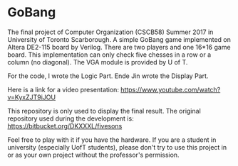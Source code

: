 # GoBang #

The final project of Computer Organization (CSCB58) Summer 2017 in University of Toronto Scarborough. A simple GoBang game implemented on Altera DE2-115 board by Verilog. There are two players and one 16*16 game board. This implementation can only check five chesses in a row or a column (no diagonal). The VGA module is provided by U of T.

For the code, I wrote the Logic Part. Ende Jin wrote the Display Part.

Here is a link for a video presentation: https://www.youtube.com/watch?v=KyxZJT9iJOU

This repository is only used to display the final result. The original repository used during the development is: https://bitbucket.org/DKXXXL/fivesons

Feel free to play with it if you have the hardware. If you are a student in university (especially UofT students), please don't try to use this project in or as your own project without the professor's permission.

